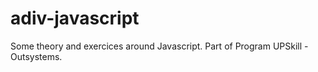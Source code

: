 # adiv-javascript
Some theory and exercices around Javascript.
Part of Program UPSkill - Outsystems.
